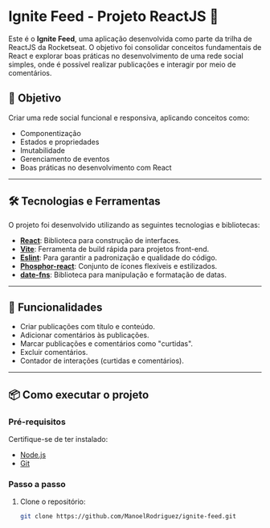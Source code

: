 # Ignite Feed - Projeto ReactJS 🚀

Este é o **Ignite Feed**, uma aplicação desenvolvida como parte da trilha de ReactJS da Rocketseat. O objetivo foi consolidar conceitos fundamentais de React e explorar boas práticas no desenvolvimento de uma rede social simples, onde é possível realizar publicações e interagir por meio de comentários.

## 🎯 Objetivo

Criar uma rede social funcional e responsiva, aplicando conceitos como:

- Componentização
- Estados e propriedades
- Imutabilidade
- Gerenciamento de eventos
- Boas práticas no desenvolvimento com React

---

## 🛠️ Tecnologias e Ferramentas

O projeto foi desenvolvido utilizando as seguintes tecnologias e bibliotecas:

- **[React](https://reactjs.org/)**: Biblioteca para construção de interfaces.
- **[Vite](https://vitejs.dev/)**: Ferramenta de build rápida para projetos front-end.
- **[Eslint](https://eslint.org/)**: Para garantir a padronização e qualidade do código.
- **[Phosphor-react](https://phosphoricons.com/)**: Conjunto de ícones flexíveis e estilizados.
- **[date-fns](https://date-fns.org/)**: Biblioteca para manipulação e formatação de datas.

---

## 🚀 Funcionalidades

- Criar publicações com título e conteúdo.
- Adicionar comentários às publicações.
- Marcar publicações e comentários como "curtidas".
- Excluir comentários.
- Contador de interações (curtidas e comentários).

---

## 📦 Como executar o projeto

### Pré-requisitos

Certifique-se de ter instalado:

- [Node.js](https://nodejs.org/)
- [Git](https://git-scm.com/)

### Passo a passo

1. Clone o repositório:
   ```bash
   git clone https://github.com/ManoelRodriguez/ignite-feed.git
   ```
